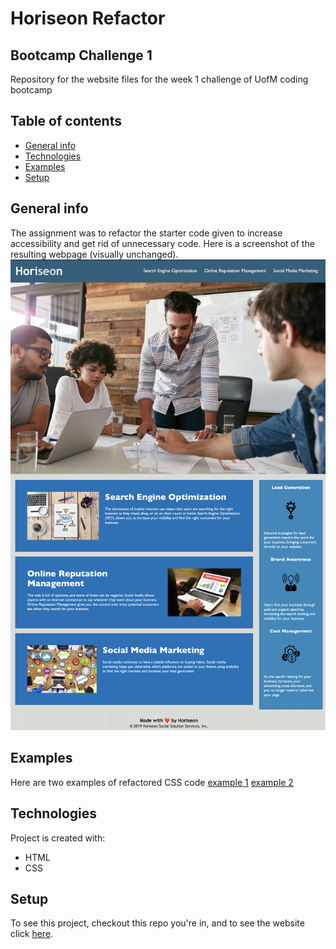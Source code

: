 # Horiseon Refactor

## Bootcamp Challenge 1

Repository for the website files for the week 1 challenge of UofM coding bootcamp

## Table of contents
* [General info](#general-info)
* [Technologies](#technologies)
* [Examples](#examples)
* [Setup](#setup)

## General info
The assignment was to refactor the starter code given to increase accessibility and get rid of unnecessary code. Here is a screenshot of the resulting webpage (visually unchanged). ![screenshot of Horiseon webpage](./horiseon-screenshot.png)

## Examples
Here are two examples of refactored CSS code [example 1](./benefits-h3-refactor-css.png) [example 2](.content-h2-refactor-css)

## Technologies
Project is created with:
* HTML
* CSS
	
## Setup
To see this project, checkout this repo you're in, and to see the website click [here](https://mwegter95.github.io/horiseon-refactor/).
